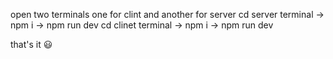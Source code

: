 open two terminals one for clint and another for server
cd server terminal -> npm i -> npm run dev
cd clinet terminal -> npm i -> npm run dev

that's it 😃
